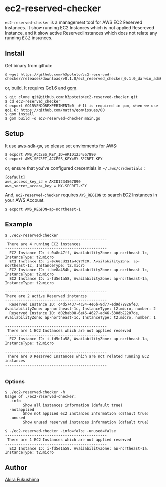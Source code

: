 # ec2-reserved-checker

`ec2-reserved-checker` is a management tool for AWS EC2 Reserved Instances. It show running EC2 Instances which is not applied Resereved Instance, and it show active Reserved Instances which does not relate any running EC2 Instances.

## Install
Get binary from github:

```
$ wget https://github.com/h3poteto/ec2-reserved-checker/releases/download/v0.1.0/ec2_reserved_checker_0.1.0_darwin_adm64.zip
```

or, build. It requires Go1.6 and [gom](https://github.com/mattn/gom).

```
$ git clone git@github.com:h3poteto/ec2-reserved-checker.git
$ cd ec2-reserved_checker
$ export GO15VENDOREXPERIMENT=0  # It is required in gom, when we use go1.6: https://github.com/mattn/gom/issues/80
$ gom install
$ gom build -o ec2-reserved-checker main.go
```

## Setup
It use [aws-sdk-go](https://github.com/aws/aws-sdk-go), so please set enviroments for AWS:

```
$ export AWS_ACCESS_KEY_ID=AKID1234567890
$ export AWS_SECRET_ACCESS_KEY=MY-SECRET-KEY
```

or, ensure that you've configured credentials in `~/.aws/credentials` :

```
[default]
aws_access_key_id = AKID1234567890
aws_secret_access_key = MY-SECRET-KEY
```

And, `ec2-reserved-checker` requires `AWS_REGION` to search EC2 Instances in your AWS Account.
```
$ export AWS_REGION=ap-northeast-1
```

## Example

```
$ ./ec2-reserved-checker
----------------------------------------------
 There are 4 running EC2 instances
----------------------------------------------
  EC2 Instance ID: i-0a8e47ff, AvailabilityZone: ap-northeast-1c, InstanceType: t2.micro
  EC2 Instance ID: i-0c66cd221e4c87f20, AvailabilityZone: ap-northeast-1c, InstanceType: t2.micro
  EC2 Instance ID: i-be8a454b, AvailabilityZone: ap-northeast-1c, InstanceType: t2.micro
  EC2 Instance ID: i-fd5e1a58, AvailabilityZone: ap-northeast-1a, InstanceType: t2.micro

----------------------------------------------
There are 2 active Reserved instances
----------------------------------------------
  Reserved Instance ID: c4d57437-4c84-4e6b-9d77-ed9d79926fe3, AvailabilityZone: ap-northeast-1c, InstanceType: t2.micro, number: 2
  Reserved Instance ID: d02bab08-6e46-4627-ad46-530db72207de, AvailabilityZone: ap-northeast-1c, InstanceType: t2.micro, number: 1

----------------------------------------------
 There are 1 EC2 Instances which are not applied reserved
----------------------------------------------
  EC2 Instance ID: i-fd5e1a58, AvailabilityZone: ap-northeast-1a, InstanceType: t2.micro

----------------------------------------------
 There are 0 Reserved Instances which are not related running EC2 instances
----------------------------------------------


```

### Options 
```
$ ./ec2-reserved-checker -h
Usage of ./ec2-reserved-checker:
  -info
    	Show all instances information (default true)
  -notapplied
    	Show not applied ec2 instances information (default true)
  -unused
    	Show unused reserved instances information (default true)

$ ./ec2-reserved-checker -info=false -unused=false
----------------------------------------------
 There are 1 EC2 Instances which are not applied reserved
----------------------------------------------
  EC2 Instance ID: i-fd5e1a58, AvailabilityZone: ap-northeast-1a, InstanceType: t2.micro

```


## Author

[Akira Fukushima](https://github.com/h3poteto)

